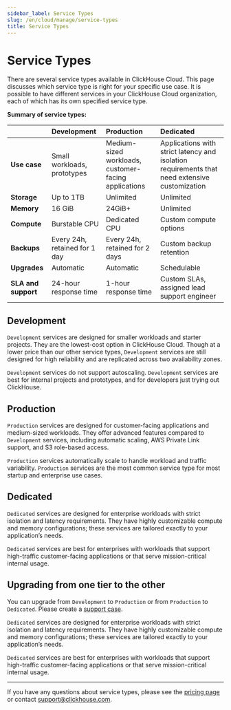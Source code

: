 ```yaml
---
sidebar_label: Service Types
slug: /en/cloud/manage/service-types
title: Service Types
---
```


# Service Types

There are several service types available in ClickHouse Cloud. This page discusses which service type is right for your specific use case. It is possible to have different services in your ClickHouse Cloud organization, each of which has its own specified service type.

**Summary of service types:**

|  | Development | Production | Dedicated |
|:---------|:-----|:---------|:---------|
|**Use case**|Small workloads, prototypes|Medium-sized workloads, customer-facing applications|Applications with strict latency and isolation requirements that need extensive customization|
|**Storage**|Up to 1TB|Unlimited|Unlimited|
|**Memory**|16 GiB|24GiB+|Unlimited|
|**Compute**|Burstable CPU|Dedicated CPU|Custom compute options|
|**Backups**|Every 24h, retained for 1 day|Every 24h, retained for 2 days|Custom backup retention|
|**Upgrades**|Automatic|Automatic|Schedulable|
|**SLA and support**|24-hour response time|1-hour response time|Custom SLAs, assigned lead support engineer|

## Development

`Development` services are designed for smaller workloads and starter projects. They are the lowest-cost option in ClickHouse Cloud. Though at a lower price than our other service types, `Development` services are still designed for high reliability and are replicated across two availability zones.

`Development` services do not support autoscaling. `Development` services are best for internal projects and prototypes, and for developers just trying out ClickHouse.

## Production

`Production` services are designed for customer-facing applications and medium-sized workloads. They offer advanced features compared to `Development` services, including automatic scaling, AWS Private Link support, and S3 role-based access.

`Production` services automatically scale to handle workload and traffic variability. `Production` services are the most common service type for most startup and enterprise use cases.

## Dedicated

`Dedicated` services are designed for enterprise workloads with strict isolation and latency requirements. They have highly customizable compute and memory configurations; these services are tailored exactly to your application’s needs.

`Dedicated` services are best for enterprises with workloads that support high-traffic customer-facing applications or that serve mission-critical internal usage.


## Upgrading from one tier to the other

You can upgrade from `Development` to `Production` or from `Production` to `Dedicated`. Please create a [support case]([https://clickhouse.com/pricing](https://console.clickhouse.cloud/support)). 

`Dedicated` services are designed for enterprise workloads with strict isolation and latency requirements. They have highly customizable compute and memory configurations; these services are tailored exactly to your application’s needs.

`Dedicated` services are best for enterprises with workloads that support high-traffic customer-facing applications or that serve mission-critical internal usage.

---

If you have any questions about service types, please see the [pricing page](https://clickhouse.com/pricing) or contact support@clickhouse.com.
